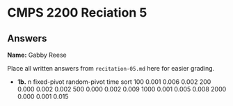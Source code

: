 # CMPS 2200 Reciation 5
## Answers

**Name:** Gabby Reese


Place all written answers from `recitation-05.md` here for easier grading.







- **1b.**
n        fixed-pivot    random-pivot    time sort
100      0.001          0.006             0.002
200      0.000          0.002             0.002
500      0.000          0.002             0.009
1000     0.001          0.005              0.008
2000     0.000          0.001             0.015
